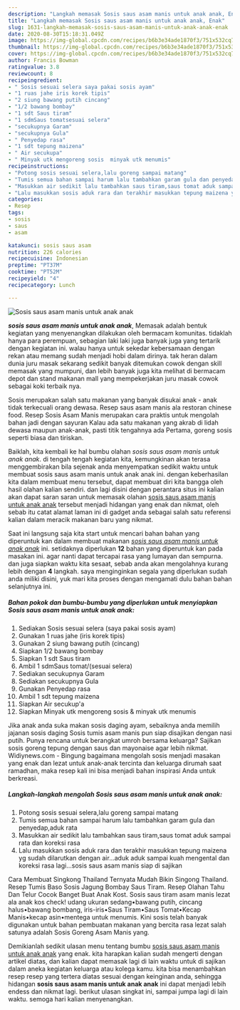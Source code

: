 ```yaml
---
description: "Langkah memasak Sosis saus asam manis untuk anak anak, Enak"
title: "Langkah memasak Sosis saus asam manis untuk anak anak, Enak"
slug: 1631-langkah-memasak-sosis-saus-asam-manis-untuk-anak-anak-enak
date: 2020-08-30T15:18:31.049Z
image: https://img-global.cpcdn.com/recipes/b6b3e34ade1870f3/751x532cq70/sosis-saus-asam-manis-untuk-anak-anak-foto-resep-utama.jpg
thumbnail: https://img-global.cpcdn.com/recipes/b6b3e34ade1870f3/751x532cq70/sosis-saus-asam-manis-untuk-anak-anak-foto-resep-utama.jpg
cover: https://img-global.cpcdn.com/recipes/b6b3e34ade1870f3/751x532cq70/sosis-saus-asam-manis-untuk-anak-anak-foto-resep-utama.jpg
author: Francis Bowman
ratingvalue: 3.8
reviewcount: 8
recipeingredient:
- " Sosis sesuai selera saya pakai sosis ayam"
- "1 ruas jahe iris korek tipis"
- "2 siung bawang putih cincang"
- "1/2 bawang bombay"
- "1 sdt Saus tiram"
- "1 sdmSaus tomatsesuai selera"
- "secukupnya Garam"
- "secukupnya Gula"
- " Penyedap rasa"
- "1 sdt tepung maizena"
- " Air secukupa"
- " Minyak utk mengoreng sosis  minyak utk menumis"
recipeinstructions:
- "Potong sosis sesuai selera,lalu goreng sampai matang"
- "Tumis semua bahan sampai harum lalu tambahkan garam gula dan penyedap,aduk rata"
- "Masukkan air sedikit lalu tambahkan saus tiram,saus tomat aduk sampai rata dan koreksi rasa"
- "Lalu masukkan sosis aduk rara dan terakhir masukkan tepung maizena yg sudah dilarutkan dengan air...aduk aduk sampai kuah mengental dan koreksi rasa lagi...sosis saus asam manis siap di sajikan"
categories:
- Resep
tags:
- sosis
- saus
- asam

katakunci: sosis saus asam 
nutrition: 226 calories
recipecuisine: Indonesian
preptime: "PT37M"
cooktime: "PT52M"
recipeyield: "4"
recipecategory: Lunch

---
```



![Sosis saus asam manis untuk anak anak](https://img-global.cpcdn.com/recipes/b6b3e34ade1870f3/751x532cq70/sosis-saus-asam-manis-untuk-anak-anak-foto-resep-utama.jpg)

<b><i>sosis saus asam manis untuk anak anak</i></b>, Memasak adalah bentuk kegiatan yang menyenangkan dilakukan oleh bermacam komunitas. tidaklah hanya para perempuan, sebagian laki laki juga banyak juga yang tertarik dengan kegiatan ini. walau hanya untuk sekedar kebersamaan dengan rekan atau memang sudah menjadi hobi dalam dirinya. tak heran dalam dunia juru masak sekarang sedikit banyak ditemukan cowok dengan skill memasak yang mumpuni, dan lebih banyak juga kita melihat di bermacam depot dan stand makanan mall yang mempekerjakan juru masak cowok sebagai koki terbaik nya.

Sosis merupakan salah satu makanan yang banyak disukai anak - anak tidak terkecuali orang dewasa. Resep saus asam manis ala restoran chinese food. Resep Sosis Asam Manis merupakan cara praktis untuk mengolah bahan jadi dengan sayuran Kalau ada satu makanan yang akrab di lidah dewasa maupun anak-anak, pasti titik tengahnya ada Pertama, goreng sosis seperti biasa dan tiriskan.

Baiklah, kita kembali ke hal bumbu olahan <i>sosis saus asam manis untuk anak anak</i>. di tengah tengah kegiatan kita, kemungkinan akan terasa menggembirakan bila sejenak anda menyempatkan sedikit waktu untuk membuat sosis saus asam manis untuk anak anak ini. dengan keberhasilan kita dalam membuat menu tersebut, dapat membuat diri kita bangga oleh hasil olahan kalian sendiri. dan lagi disini dengan perantara situs ini kalian akan dapat saran saran untuk memasak olahan <u>sosis saus asam manis untuk anak anak</u> tersebut menjadi hidangan yang enak dan nikmat, oleh sebab itu catat alamat laman ini di gadget anda sebagai salah satu referensi kalian dalam meracik makanan baru yang nikmat.


Saat ini langsung saja kita start untuk mencari bahan bahan yang diperuntuk kan dalam membuat makanan <u><i>sosis saus asam manis untuk anak anak</i></u> ini. setidaknya diperlukan <b>12</b> bahan yang diperuntuk kan pada masakan ini. agar nanti dapat tercapai rasa yang lumayan dan sempurna. dan juga siapkan waktu kita sesaat, sebab anda akan mengolahnya kurang lebih dengan <b>4</b> langkah. saya menginginkan segala yang diperlukan sudah anda miliki disini, yuk mari kita proses dengan mengamati dulu bahan bahan selanjutnya ini.

<!--inarticleads1-->

##### Bahan pokok dan bumbu-bumbu yang diperlukan untuk menyiapkan Sosis saus asam manis untuk anak anak:

1. Sediakan  Sosis sesuai selera (saya pakai sosis ayam)
1. Gunakan 1 ruas jahe (iris korek tipis)
1. Gunakan 2 siung bawang putih (cincang)
1. Siapkan 1/2 bawang bombay
1. Siapkan 1 sdt Saus tiram
1. Ambil 1 sdmSaus tomat/(sesuai selera)
1. Sediakan secukupnya Garam
1. Sediakan secukupnya Gula
1. Gunakan  Penyedap rasa
1. Ambil 1 sdt tepung maizena
1. Siapkan  Air secukup&#39;a
1. Siapkan  Minyak utk mengoreng sosis &amp; minyak utk menumis


Jika anak anda suka makan sosis daging ayam, sebaiknya anda memilih jajanan sosis daging Sosis tumis asam manis pun siap disajikan dengan nasi putih. Punya rencana untuk berangkat umroh bersama keluarga? Sajikan sosis goreng tepung dengan saus dan mayonaise agar lebih nikmat. Widiynews.com - Bingung bagaimana mengolah sosis menjadi masakan yang enak dan lezat untuk anak-anak tercinta dan keluarga dirumah saat ramadhan, maka resep kali ini bisa menjadi bahan inspirasi Anda untuk berkreasi. 

<!--inarticleads2-->

##### Langkah-langkah mengolah Sosis saus asam manis untuk anak anak:

1. Potong sosis sesuai selera,lalu goreng sampai matang
1. Tumis semua bahan sampai harum lalu tambahkan garam gula dan penyedap,aduk rata
1. Masukkan air sedikit lalu tambahkan saus tiram,saus tomat aduk sampai rata dan koreksi rasa
1. Lalu masukkan sosis aduk rara dan terakhir masukkan tepung maizena yg sudah dilarutkan dengan air...aduk aduk sampai kuah mengental dan koreksi rasa lagi...sosis saus asam manis siap di sajikan


Cara Membuat Singkong Thailand Ternyata Mudah Bikin Singong Thailand. Resep Tumis Baso Sosis Jagung Bombay Saus Tiram. Resep Olahan Tahu Dan Telur Cocok Banget Buat Anak Kost. Sosis saus tiram asam manis lezat ala anak kos check! udang ukuran sedang•bawang putih, cincang halus•bawang bombang, iris-iris•Saus Tiram•Saus Tomat•Kecap Manis•kecap asin•mentega untuk menumis. Kini sosis telah banyak digunakan untuk bahan pembuatan makanan yang bercita rasa lezat salah satunya adalah Sosis Goreng Asam Manis yang. 

Demikianlah sedikit ulasan menu tentang bumbu <u>sosis saus asam manis untuk anak anak</u> yang enak. kita harapkan kalian sudah mengerti dengan artikel diatas, dan kalian dapat memasak lagi di lain waktu untuk di sajikan dalam aneka kegiatan keluarga atau kolega kamu. kita bisa menambahkan resep resep yang tertera diatas sesuai dengan keinginan anda, sehingga hidangan <b>sosis saus asam manis untuk anak anak</b> ini dapat menjadi lebih endess dan nikmat lagi. berikut ulasan singkat ini, sampai jumpa lagi di lain waktu. semoga hari kalian menyenangkan.
